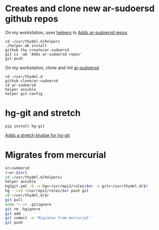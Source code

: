# Creates and clone new ar-sudoersd github repos

On my workstation, uses [helpers][] to [Adds ar-sudoersd repos][]

```
cd ~/usr/thydel.d/helpers
./helper.mk install
github thy create/ar-sudoersd
git ci -am 'Adds ar-sudoersd repos'
git push
```

[helpers]: https://github.com/thydel/helpers "github.com"
[Adds ar-sudoersd repos]:
	https://github.com/thydel/helpers/commit/09ad4030c3af402c8dd398805a619ccc550fc69d "github.com"

On my workstation, clone and init [ar-sudoersd][]

```
cd ~/usr/thydel.d
github clone/ar-sudoersd
cd ar-sudoersd
helper ansible
helper git-config
```

[ar-sudoersd]: https://github.com/thydel/ar-sudoersd "github.com"

# hg-git and stretch

```
pip install hg-git
```

[Adds a stretch kludge for hg-git][]

[Adds a stretch kludge for hg-git]:
	https://github.com/thydel/helpers/commit/bc12786fa81181eb9b7dc0f0e0bd8152d1b17420 "github.com"


# Migrates from mercurial


```bash
or=sudoersd
r=ar-${or}
cd ~/usr/thydel.d/helpers/
helper ansible
hg2git.yml -D -e hg=~/usr/epi2/roles/$or -e git=~/usr/thydel.d/$r
hg --cwd ~/usr/epi2/roles/$or push git
cd ~/usr/thydel.d/$r
git pull
echo *~ >> .gitignore
git rm .hgignore
git add .
git commit -m 'Migrates from mercurial'
git push
```
